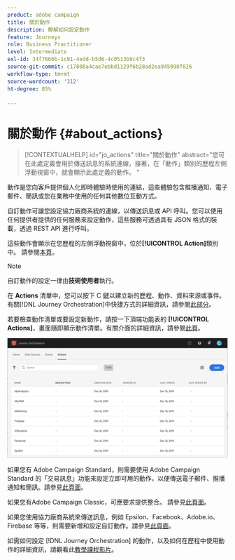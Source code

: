 ```yaml
---
product: adobe campaign
title: 關於動作
description: 瞭解如何設定動作
feature: Journeys
role: Business Practitioner
level: Intermediate
exl-id: 34f7666b-1c91-4edd-b5d6-4c0513b9c4f3
source-git-commit: c17808a4cae7ebbd1129f6b28ad2ea945098f826
workflow-type: tm+mt
source-wordcount: '312'
ht-degree: 85%

---
```


# 關於動作 {#about_actions}

>[!CONTEXTUALHELP]
>id="jo_actions"
>title="關於動作"
>abstract="您可在此處定義會用於傳送訊息的系統連線，接著，在「動作」類別的歷程左側浮動視窗中，就會顯示此處定義的動作。 "

動作是您向客戶提供個人化即時體驗時使用的連結，這些體驗包含推播通知、電子郵件、簡訊或您在業務中使用的任何其他數位互動方式。

自訂動作可讓您設定協力廠商系統的連線，以傳送訊息或 API 呼叫。您可以使用任何提供者提供的任何服務來設定動作，這些服務可透過具有 JSON 格式的裝載，透過 REST API 進行呼叫。

這些動作會顯示在您歷程的左側浮動視窗中，位於&#x200B;**[!UICONTROL Action]**&#x200B;類別中。 請參閱[本頁](../building-journeys/about-action-activities.md)。

>[!NOTE]
>
>自訂動作的設定一律由&#x200B;**技術使用者**&#x200B;執行。

在 **Actions** 清單中，您可以按下 C 鍵以建立新的歷程、動作、資料來源或事件。有關[!DNL Journey Orchestration]中快捷方式的詳細資訊，請參閱[此部分](../about/user-interface.md#section_ksq_zr1_ffb)。

若要檢查動作清單或要設定新動作，請按一下頂端功能表的 **[!UICONTROL Actions]**，畫面隨即顯示動作清單。有關介面的詳細資訊，請參閱[此頁](../about/user-interface.md)。

![](../assets/custom1.png)

如果您有 Adobe Campaign Standard，則需要使用 Adobe Campaign Standard 的「交易訊息」功能來設定立即可用的動作，以便傳送電子郵件、推播通知和簡訊。請參見[此頁面](../action/working-with-adobe-campaign.md)。

如果您有Adobe Campaign Classic，可應要求提供整合。 請參見[此頁面](../action/acc-action.md)。

如果您使用協力廠商系統來傳送訊息，例如 Epsilon、Facebook、Adobe.io、Firebase 等等，則需要新增和設定自訂動作。請參見[此頁面](../action/about-custom-action-configuration.md)。

如需如何設定 [!DNL Journey Orchestration] 的動作，以及如何在歷程中使用動作的詳細資訊，請觀看此[教學課程影片](https://docs.adobe.com/content/help/zh-Hant/journey-orchestration-learn/tutorials/configure-actions.html)。
